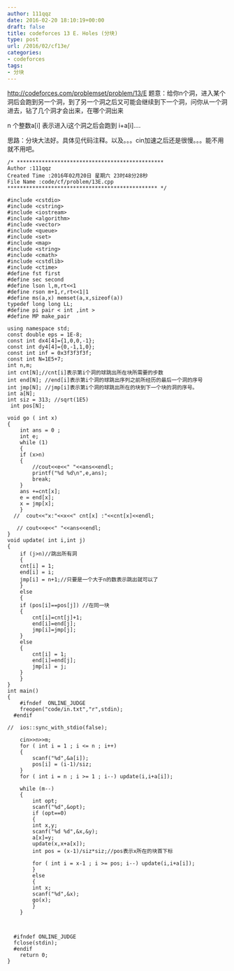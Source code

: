 ```yaml
---
author: 111qqz
date: 2016-02-20 18:10:19+00:00
draft: false
title: codeforces 13 E. Holes (分块)
type: post
url: /2016/02/cf13e/
categories:
- codeforces
tags:
- 分块
---
```


http://codeforces.com/problemset/problem/13/E
题意：给你n个洞，进入某个洞后会跑到另一个洞，到了另一个洞之后又可能会继续到下一个洞，问你从一个洞进去，钻了几个洞才会出来，在哪个洞出来

n 个整数a[i] 表示进入i这个洞之后会跑到  i+a[i]....


思路：分块大法好。具体见代码注释。以及。。。cin加速之后还是很慢。。。能不用就不用吧。
 

    
    /* ***********************************************
    Author :111qqz
    Created Time :2016年02月20日 星期六 23时48分28秒
    File Name :code/cf/problem/13E.cpp
    ************************************************ */
    
    #include <cstdio>
    #include <cstring>
    #include <iostream>
    #include <algorithm>
    #include <vector>
    #include <queue>
    #include <set>
    #include <map>
    #include <string>
    #include <cmath>
    #include <cstdlib>
    #include <ctime>
    #define fst first
    #define sec second
    #define lson l,m,rt<<1
    #define rson m+1,r,rt<<1|1
    #define ms(a,x) memset(a,x,sizeof(a))
    typedef long long LL;
    #define pi pair < int ,int >
    #define MP make_pair
    
    using namespace std;
    const double eps = 1E-8;
    const int dx4[4]={1,0,0,-1};
    const int dy4[4]={0,-1,1,0};
    const int inf = 0x3f3f3f3f;
    const int N=1E5+7;
    int n,m;
    int cnt[N];//cnt[i]表示第i个洞的球跳出所在块所需要的步数
    int end[N]; //end[i]表示第i个洞的球跳出序列之前所经历的最后一个洞的序号
    int jmp[N]; //jmp[i]表示第i个洞的球跳出所在的块到下一个块的洞的序号。
    int a[N];
    int siz = 313; //sqrt(1E5)
     int pos[N];
    
    void go ( int x)
    {
        int ans = 0 ;
        int e;
        while (1)
        {
    	if (x>n)
    	{
    	    //cout<<e<<" "<<ans<<endl;
    	    printf("%d %d\n",e,ans);
    	    break;
    	}
    	ans +=cnt[x];
    	e = end[x];
    	x = jmp[x];
        }
      //  cout<<"x:"<<x<<" cnt[x] :"<<cnt[x]<<endl;
        
       // cout<<e<<" "<<ans<<endl;
    }
    void update( int i,int j)
    {
        if (j>n)//跳出所有洞
        {
    	cnt[i] = 1;
    	end[i] = i;
    	jmp[i] = n+1;//只要是一个大于n的数表示跳出就可以了
        }
        else
        {
    	if (pos[i]==pos[j]) //在同一块
    	{
    	    cnt[i]=cnt[j]+1;
    	    end[i]=end[j];
    	    jmp[i]=jmp[j];
    	}
    	else
    	{
    	    cnt[i] = 1;
    	    end[i]=end[j];
    	    jmp[i] = j;
    	}
        }
    }
    int main()
    {
    	#ifndef  ONLINE_JUDGE 
    	freopen("code/in.txt","r",stdin);
      #endif
    
    //	ios::sync_with_stdio(false);
    	
    	cin>>n>>m;
    	for ( int i = 1 ; i <= n ; i++)
    	{
    	    scanf("%d",&a[i]);
    	    pos[i] = (i-1)/siz;
    	}
    	for ( int i = n ; i >= 1 ; i--) update(i,i+a[i]);
    
    	while (m--)
    	{
    	    int opt;
    	    scanf("%d",&opt);
    	    if (opt==0)
    	    {
    		int x,y;
    		scanf("%d %d",&x,&y);
    		a[x]=y;
    		update(x,x+a[x]);
    		int pos = (x-1)/siz*siz;//pos表示x所在的块首下标
    
    		for ( int i = x-1 ; i >= pos; i--) update(i,i+a[i]);
    	    }
    	    else
    	    {
    		int x;
    		scanf("%d",&x);
    		go(x);
    	    }
    	}
    
    	
    
      #ifndef ONLINE_JUDGE  
      fclose(stdin);
      #endif
        return 0;
    }
    



